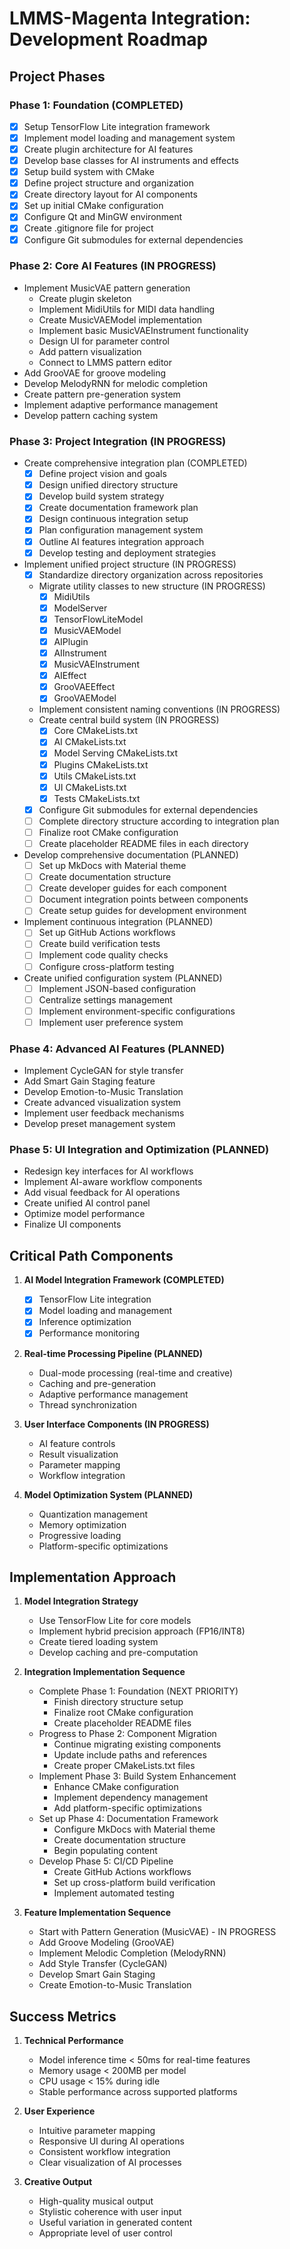 # LMMS-Magenta Integration: Development Roadmap

## Project Phases

### Phase 1: Foundation (COMPLETED)
- [x] Setup TensorFlow Lite integration framework
- [x] Implement model loading and management system
- [x] Create plugin architecture for AI features
- [x] Develop base classes for AI instruments and effects
- [x] Setup build system with CMake
- [x] Define project structure and organization
- [x] Create directory layout for AI components
- [x] Set up initial CMake configuration
- [x] Configure Qt and MinGW environment
- [x] Create .gitignore file for project
- [x] Configure Git submodules for external dependencies

### Phase 2: Core AI Features (IN PROGRESS)
- Implement MusicVAE pattern generation
  - Create plugin skeleton
  - Implement MidiUtils for MIDI data handling
  - Create MusicVAEModel implementation
  - Implement basic MusicVAEInstrument functionality
  - Design UI for parameter control
  - Add pattern visualization
  - Connect to LMMS pattern editor
- Add GrooVAE for groove modeling
- Develop MelodyRNN for melodic completion
- Create pattern pre-generation system
- Implement adaptive performance management
- Develop pattern caching system

### Phase 3: Project Integration (IN PROGRESS)
- Create comprehensive integration plan (COMPLETED)
  - [x] Define project vision and goals
  - [x] Design unified directory structure
  - [x] Develop build system strategy
  - [x] Create documentation framework plan
  - [x] Design continuous integration setup
  - [x] Plan configuration management system
  - [x] Outline AI features integration approach
  - [x] Develop testing and deployment strategies
- Implement unified project structure (IN PROGRESS)
  - [x] Standardize directory organization across repositories
  - Migrate utility classes to new structure (IN PROGRESS)
    - [x] MidiUtils
    - [x] ModelServer
    - [x] TensorFlowLiteModel
    - [x] MusicVAEModel
    - [x] AIPlugin
    - [x] AIInstrument
    - [x] MusicVAEInstrument
    - [x] AIEffect
    - [x] GrooVAEEffect
    - [x] GrooVAEModel
  - Implement consistent naming conventions (IN PROGRESS)
  - Create central build system (IN PROGRESS)
    - [x] Core CMakeLists.txt
    - [x] AI CMakeLists.txt
    - [x] Model Serving CMakeLists.txt
    - [x] Plugins CMakeLists.txt
    - [x] Utils CMakeLists.txt
    - [x] UI CMakeLists.txt
    - [x] Tests CMakeLists.txt
  - [x] Configure Git submodules for external dependencies
  - [ ] Complete directory structure according to integration plan
  - [ ] Finalize root CMake configuration
  - [ ] Create placeholder README files in each directory
- Develop comprehensive documentation (PLANNED)
  - [ ] Set up MkDocs with Material theme
  - [ ] Create documentation structure
  - [ ] Create developer guides for each component
  - [ ] Document integration points between components
  - [ ] Create setup guides for development environment
- Implement continuous integration (PLANNED)
  - [ ] Set up GitHub Actions workflows
  - [ ] Create build verification tests
  - [ ] Implement code quality checks
  - [ ] Configure cross-platform testing
- Create unified configuration system (PLANNED)
  - [ ] Implement JSON-based configuration
  - [ ] Centralize settings management
  - [ ] Implement environment-specific configurations
  - [ ] Implement user preference system

### Phase 4: Advanced AI Features (PLANNED)
- Implement CycleGAN for style transfer
- Add Smart Gain Staging feature
- Develop Emotion-to-Music Translation
- Create advanced visualization system
- Implement user feedback mechanisms
- Develop preset management system

### Phase 5: UI Integration and Optimization (PLANNED)
- Redesign key interfaces for AI workflows
- Implement AI-aware workflow components
- Add visual feedback for AI operations
- Create unified AI control panel
- Optimize model performance
- Finalize UI components

## Critical Path Components

1. **AI Model Integration Framework (COMPLETED)**
   - [x] TensorFlow Lite integration
   - [x] Model loading and management
   - [x] Inference optimization
   - [x] Performance monitoring

2. **Real-time Processing Pipeline (PLANNED)**
   - Dual-mode processing (real-time and creative)
   - Caching and pre-generation
   - Adaptive performance management
   - Thread synchronization

3. **User Interface Components (IN PROGRESS)**
   - AI feature controls
   - Result visualization
   - Parameter mapping
   - Workflow integration

4. **Model Optimization System (PLANNED)**
   - Quantization management
   - Memory optimization
   - Progressive loading
   - Platform-specific optimizations

## Implementation Approach

1. **Model Integration Strategy**
   - Use TensorFlow Lite for core models
   - Implement hybrid precision approach (FP16/INT8)
   - Create tiered loading system
   - Develop caching and pre-computation

2. **Integration Implementation Sequence**
   - Complete Phase 1: Foundation (NEXT PRIORITY)
     - Finish directory structure setup
     - Finalize root CMake configuration
     - Create placeholder README files
   - Progress to Phase 2: Component Migration
     - Continue migrating existing components
     - Update include paths and references
     - Create proper CMakeLists.txt files
   - Implement Phase 3: Build System Enhancement
     - Enhance CMake configuration
     - Implement dependency management
     - Add platform-specific optimizations
   - Set up Phase 4: Documentation Framework
     - Configure MkDocs with Material theme
     - Create documentation structure
     - Begin populating content
   - Develop Phase 5: CI/CD Pipeline
     - Create GitHub Actions workflows
     - Set up cross-platform build verification
     - Implement automated testing

3. **Feature Implementation Sequence**
   - Start with Pattern Generation (MusicVAE) - IN PROGRESS
   - Add Groove Modeling (GrooVAE)
   - Implement Melodic Completion (MelodyRNN)
   - Add Style Transfer (CycleGAN)
   - Develop Smart Gain Staging
   - Create Emotion-to-Music Translation

## Success Metrics

1. **Technical Performance**
   - Model inference time < 50ms for real-time features
   - Memory usage < 200MB per model
   - CPU usage < 15% during idle
   - Stable performance across supported platforms

2. **User Experience**
   - Intuitive parameter mapping
   - Responsive UI during AI operations
   - Consistent workflow integration
   - Clear visualization of AI processes

3. **Creative Output**
   - High-quality musical output
   - Stylistic coherence with user input
   - Useful variation in generated content
   - Appropriate level of user control
